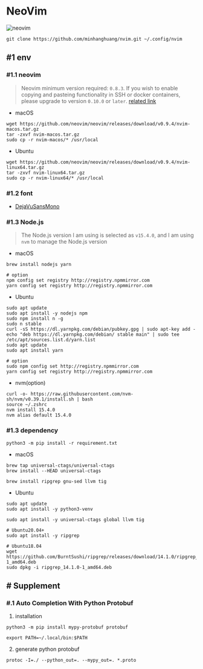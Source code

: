 # NeoVim

![neovim](https://raw.githubusercontent.com/wiki/minhanghuang/nvim/images/cpp-debug.gif)

```shell
git clone https://github.com/minhanghuang/nvim.git ~/.config/nvim
```

## #1 env

### #1.1 neovim

> Neovim minimum version required: `0.8.3`. If you wish to enable copying and pasteing functionality in SSH or docker containers, please upgrade to version `0.10.0` or `later`. [related link](https://github.com/neovim/neovim/pull/25872)

- macOS

```shell
wget https://github.com/neovim/neovim/releases/download/v0.9.4/nvim-macos.tar.gz
tar -zxvf nvim-macos.tar.gz
sudo cp -r nvim-macos/* /usr/local
```

- Ubuntu

```
wget https://github.com/neovim/neovim/releases/download/v0.9.4/nvim-linux64.tar.gz
tar -zxvf nvim-linux64.tar.gz
sudo cp -r nvim-linux64/* /usr/local
```

### #1.2 font

- [DejaVuSansMono](https://www.nerdfonts.com/font-downloads)

### #1.3 Node.js

> The Node.js version I am using is selected as `v15.4.0`, and I am using `nvm` to manage the Node.js version

- macOS

```shell
brew install nodejs yarn
```

```shell
# option
npm config set registry http://registry.npmmirror.com
yarn config set registry http://registry.npmmirror.com
```

- Ubuntu

```shell
sudo apt update
sudo apt install -y nodejs npm
sudo npm install n -g
sudo n stable
curl -sS https://dl.yarnpkg.com/debian/pubkey.gpg | sudo apt-key add -
echo "deb https://dl.yarnpkg.com/debian/ stable main" | sudo tee /etc/apt/sources.list.d/yarn.list
sudo apt update
sudo apt install yarn
```

```shell
# option
sudo npm config set http://registry.npmmirror.com
yarn config set registry http://registry.npmmirror.com
```

- nvm(option)

```shell
curl -o- https://raw.githubusercontent.com/nvm-sh/nvm/v0.39.1/install.sh | bash
source ~/.zshrc
nvm install 15.4.0
nvm alias default 15.4.0
```

### #1.3 dependency

```shell
python3 -m pip install -r requirement.txt
```

- macOS

```shell
brew tap universal-ctags/universal-ctags
brew install --HEAD universal-ctags
```

```shell
brew install ripgrep gnu-sed llvm tig
```

- Ubuntu

```shell
sudo apt update
sudo apt install -y python3-venv
```

```shell
sudo apt install -y universal-ctags global llvm tig
```


```shell
# Ubuntu20.04+
sudo apt install -y ripgrep

# Ubuntu18.04
wget https://github.com/BurntSushi/ripgrep/releases/download/14.1.0/ripgrep_14.1.0-1_amd64.deb
sudo dpkg -i ripgrep_14.1.0-1_amd64.deb
```

## # Supplement

### #.1 Auto Completion With Python Protobuf

1. installation

```shell
python3 -m pip install mypy-protobuf protobuf
```

```shell
export PATH=~/.local/bin:$PATH
```

2. generate python protobuf

```shell
protoc -I=./ --python_out=. --mypy_out=. *.proto
```
